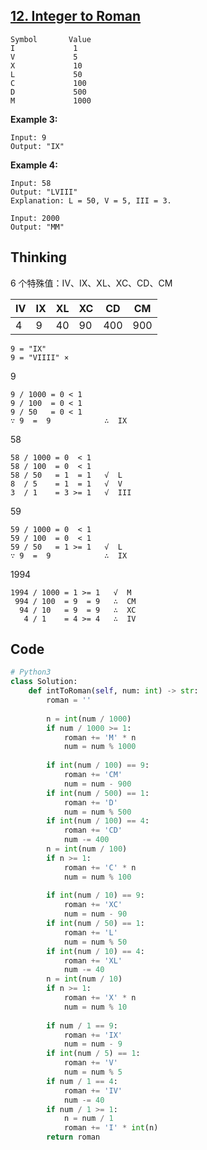 ## [12. Integer to Roman](https://leetcode-cn.com/problems/integer-to-roman/)

```
Symbol       Value
I             1
V             5
X             10
L             50
C             100
D             500
M             1000
```

**Example 3:**

```
Input: 9
Output: "IX"
```

**Example 4:**

```
Input: 58
Output: "LVIII"
Explanation: L = 50, V = 5, III = 3.
```

```
Input: 2000
Output: "MM"
```

## Thinking

6 个特殊值：IV、IX、XL、XC、CD、CM

| IV   | IX   | XL   | XC   | CD   | CM   |
| ---- | ---- | ---- | ---- | ---- | ---- |
| 4    | 9    | 40   | 90   | 400  | 900  |

```
9 = "IX"
9 = "VIIII" ×
```

9 

```
9 / 1000 = 0 < 1  
9 / 100  = 0 < 1  
9 / 50   = 0 < 1  
∵ 9  =  9            ∴  IX
```

58

```
58 / 1000 = 0  < 1  
58 / 100  = 0  < 1  
58 / 50   = 1  = 1   √  L
8  / 5    = 1  = 1   √  V
3  / 1    = 3 >= 1   √  III   
```

59

```
59 / 1000 = 0  < 1  
59 / 100  = 0  < 1  
59 / 50   = 1 >= 1   √  L
∵ 9  =  9            ∴  IX
```

1994

```
1994 / 1000 = 1 >= 1   √  M
 994 / 100  = 9  = 9   ∴  CM
  94 / 10   = 9  = 9   ∴  XC
   4 / 1    = 4 >= 4   ∴  IV
```

## Code

```Python
# Python3
class Solution:
    def intToRoman(self, num: int) -> str:
        roman = ''
        
        n = int(num / 1000)
        if num / 1000 >= 1:
            roman += 'M' * n
            num = num % 1000
            
        if int(num / 100) == 9:
            roman += 'CM'
            num = num - 900
        if int(num / 500) == 1:
            roman += 'D'
            num = num % 500
        if int(num / 100) == 4:
            roman += 'CD'
            num -= 400
        n = int(num / 100)
        if n >= 1:
            roman += 'C' * n
            num = num % 100
            
        if int(num / 10) == 9:
            roman += 'XC'
            num = num - 90
        if int(num / 50) == 1:
            roman += 'L'
            num = num % 50
        if int(num / 10) == 4:
            roman += 'XL'
            num -= 40
        n = int(num / 10)
        if n >= 1:
            roman += 'X' * n
            num = num % 10
         
        if num / 1 == 9:
            roman += 'IX'
            num = num - 9
        if int(num / 5) == 1:
            roman += 'V'
            num = num % 5
        if num / 1 == 4:
            roman += 'IV'
            num -= 40
        if num / 1 >= 1:
            n = num / 1
            roman += 'I' * int(n)
        return roman
```

